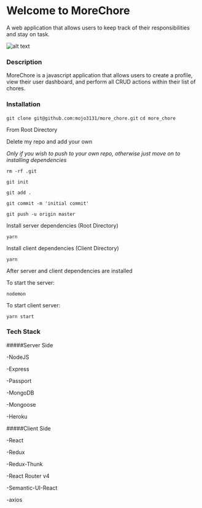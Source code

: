 # Welcome to MoreChore
A web application that allows users to keep track of their responsibilities and stay on task.

![alt text](https://iconorbit.com/icons/256-watermark/1604201616155297748-Checkmark%20Pad.jpg "Get you chores done")

### Description
MoreChore is a javascript application that allows users to create a profile, view their user dashboard, and perform all CRUD actions within their list of chores. 

### Installation
`git clone git@github.com:mojo3131/more_chore.git`
`cd more_chore`

From Root Directory



Delete my repo and add your own

*Only if you wish to push to your own repo, otherwise just move on to installing dependencies*

`rm -rf .git`

`git init`

`git add .`

`git commit -m 'initial commit'`

`git push -u origin master`



Install server dependencies (Root Directory)

`yarn`

Install client dependencies (Client Directory)

`yarn`


After server and client dependencies are installed


To start the server:

`nodemon`

To start client server:

`yarn start`


### Tech Stack

#####Server Side

-NodeJS

-Express

-Passport

-MongoDB

-Mongoose

-Heroku

#####Client Side

-React

-Redux

-Redux-Thunk

-React Router v4

-Semantic-UI-React

-axios



